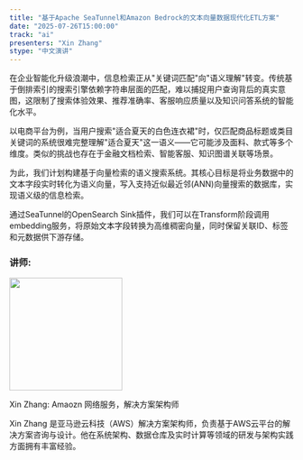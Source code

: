 ```yaml
---
title: "基于Apache SeaTunnel和Amazon Bedrock的文本向量数据现代化ETL方案"
date: "2025-07-26T15:00:00"
track: "ai"
presenters: "Xin Zhang"
stype: "中文演讲"
---
```


在企业智能化升级浪潮中，信息检索正从"关键词匹配"向"语义理解"转变。传统基于倒排索引的搜索引擎依赖字符串层面的匹配，难以捕捉用户查询背后的真实意图，这限制了搜索体验效果、推荐准确率、客服响应质量以及知识问答系统的智能化水平。

以电商平台为例，当用户搜索"适合夏天的白色连衣裙"时，仅匹配商品标题或类目关键词的系统很难完整理解"适合夏天"这一语义——它可能涉及面料、款式等多个维度。类似的挑战也存在于金融文档检索、智能客服、知识图谱关联等场景。

为此，我们计划构建基于向量检索的语义搜索系统。其核心目标是将业务数据中的文本字段实时转化为语义向量，写入支持近似最近邻(ANN)向量搜索的数据库，实现语义级的信息检索。

通过SeaTunnel的OpenSearch Sink插件，我们可以在Transform阶段调用embedding服务，将原始文本字段转换为高维稠密向量，同时保留关联ID、标签和元数据供下游存储。

### 讲师:

<img src="https://sessionize.com/image/2a81-400o400o1-Jsau5kyb24ZgXpGbt5aVrk.png" width="200" /><br/>

Xin Zhang: Amaozn 网络服务，解决方案架构师

Xin Zhang 是亚马逊云科技（AWS）解决方案架构师，负责基于AWS云平台的解决方案咨询与设计。他在系统架构、数据仓库及实时计算等领域的研发与架构实践方面拥有丰富经验。